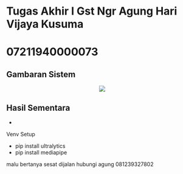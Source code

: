 # Tugas Akhir I Gst Ngr Agung Hari Vijaya Kusuma
# 07211940000073

## Gambaran Sistem
<p align="center">
  <img src="https://github.com/AgungHari/Pengembangan-Kursi-Roda-Otonom-Berbasis-Yolov8-untuk-Penghindaran-Obstacle/assets/169495092/5356efed-6fee-4ab9-80a8-9e0e866b007a">
</p>

## Hasil Sementara
-

Venv Setup
- pip install ultralytics
- pip install mediapipe

malu bertanya sesat dijalan hubungi agung 081239327802
